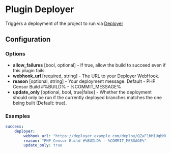 Plugin Deployer
===============

Triggers a deployment of the project to run via [Deployer](http://phpdeployment.org)

Configuration
-------------

### Options

* **allow_failures** [bool, optional] - If true, allow the build to succeed even if this plugin fails.
* **webhook_url** [required, string] - The URL to your Deployer WebHook.
* **reason** [optional, string] - Your deployment message. Default - PHP Censor Build #%BUILD% - %COMMIT_MESSAGE%
* **update_only** [optional, bool, true|false] - Whether the deployment should only be run if the currently deployed 
branches matches the one being built (Default: true).

### Examples

```yaml
success:
    deployer:
        webhook_url: "https://deployer.example.com/deploy/QZaF1bMIUqbMFTmKDmgytUuykRN0cjCgW9SooTnwkIGETAYhDTTYoR8C431t"
        reason: "PHP Censor Build #%BUILD% - %COMMIT_MESSAGE%"
        update_only: true
```
